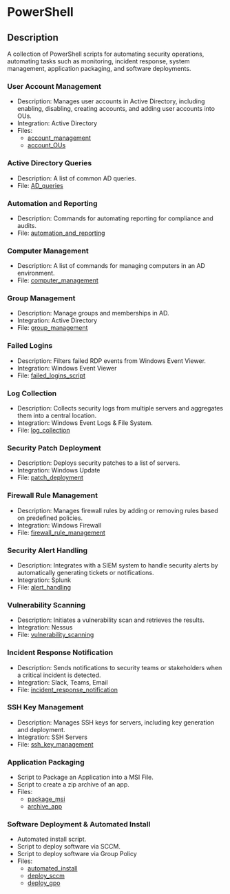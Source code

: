 # PowerShell
## Description
A collection of PowerShell scripts for automating security operations, automating tasks such as monitoring, incident response, system management, application packaging, and software deployments.

### User Account Management
- Description: Manages user accounts in Active Directory, including enabling, disabling, creating accounts, and adding user accounts into OUs.
- Integration: Active Directory
- Files: 
    * [account_management](https://github.com/aele1401/Scripts/blob/main/PowerShell/account_management.ps1)
    * [account_OUs](https://github.com/aele1401/Scripts/blob/main/PowerShell/account_OUs.ps1)

### Active Directory Queries
- Description: A list of common AD queries.
- File: [AD_queries](https://github.com/aele1401/Scripts/blob/main/PowerShell/AD_queries.ps1)

### Automation and Reporting
- Description: Commands for automating reporting for compliance and audits.
- File: [automation_and_reporting](https://github.com/aele1401/Scripts/blob/main/PowerShell/automation_and_reporting.ps1)

### Computer Management
- Description: A list of commands for managing computers in an AD environment.
- File: [computer_management](https://github.com/aele1401/Scripts/blob/main/PowerShell/computer_management.ps1)

### Group Management
- Description: Manage groups and memberships in AD.
- Integration: Active Directory
- File: [group_management](https://github.com/aele1401/Scripts/blob/main/PowerShell/grp_management.ps1)

### Failed Logins 
- Description: Filters failed RDP events from Windows Event Viewer.
- Integration: Windows Event Viewer
- File: [failed_logins_script](https://github.com/aele1401/Scripts/blob/main/PowerShell/failed_logins_script.ps1)

### Log Collection
- Description: Collects security logs from multiple servers and aggregates them into a central location.
- Integration: Windows Event Logs & File System.
- File: [log_collection](https://github.com/aele1401/Scripts/blob/main/PowerShell/log_collection.ps1)

### Security Patch Deployment
- Description: Deploys security patches to a list of servers.
- Integration: Windows Update
- File: [patch_deployment](https://github.com/aele1401/Scripts/blob/main/PowerShell/patch_deployment.ps1)

### Firewall Rule Management
- Description: Manages firewall rules by adding or removing rules based on predefined policies.
- Integration: Windows Firewall
- File: [firewall_rule_management](https://github.com/aele1401/Scripts/blob/main/PowerShell/firewall_rule_management.ps1)

### Security Alert Handling
- Description: Integrates with a SIEM system to handle security alerts by automatically generating tickets or notifications.
- Integration: Splunk
- File: [alert_handling](https://github.com/aele1401/Scripts/blob/main/PowerShell/alert_handling.ps1)

### Vulnerability Scanning
- Description: Initiates a vulnerability scan and retrieves the results.
- Integration: Nessus
- File: [vulnerability_scanning](https://github.com/aele1401/Scripts/blob/main/PowerShell/vulnerability_scanning.ps1)

### Incident Response Notification
- Description: Sends notifications to security teams or stakeholders when a critical incident is detected.
- Integration: Slack, Teams, Email
- File: [incident_response_notification](https://github.com/aele1401/Scripts/blob/main/PowerShell/incident_response_notification.ps1)

### SSH Key Management
- Description: Manages SSH keys for servers, including key generation and deployment.
- Integration: SSH Servers
- File: [ssh_key_management](https://github.com/aele1401/Scripts/blob/main/PowerShell/ssh_key_management.ps1)

### Application Packaging
- Script to Package an Application into a MSI File.
- Script to create a zip archive of an app.
- Files:
    * [package_msi](https://github.com/aele1401/Scripts/blob/main/PowerShell/package_msi.ps1)
    * [archive_app](https://github.com/aele1401/Scripts/blob/main/PowerShell/archive_app.ps1)

### Software Deployment & Automated Install
- Automated install script.
- Script to deploy software via SCCM.
- Script to deploy software via Group Policy
- Files:
    * [automated_install](https://github.com/aele1401/Scripts/blob/main/PowerShell/automated_install.ps1)
    * [deploy_sccm](https://github.com/aele1401/Scripts/blob/main/PowerShell/deploy_sccm.ps1)
    * [deploy_gpo](https://github.com/aele1401/Scripts/blob/main/PowerShell/deploy_gpo.ps1)




